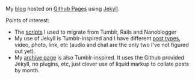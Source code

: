 My [blog](http://i5m.co.uk) hosted on [Github Pages](http://pages.github.com/) using [Jekyll](https://github.com/mojombo/jekyll/).

Points of interest:

* The [scripts](https://gist.github.com/881023) I used to migrate from Tumblr, Rails and Nanoblogger
* My use of Jekyll is Tumblr-inspired and I have different [post types](https://github.com/i5m/i5m.github.com/tree/master/_includes), video, photo, link, etc (audio and chat are the only two I've not figured out yet).
* My [archive page](https://github.com/i5m/i5m.github.com/blob/master/archive.html) is also Tumblr-inspired. It uses the Github provided Jekyll, no plugins, etc, just clever use of liquid markup to collate posts by month.


